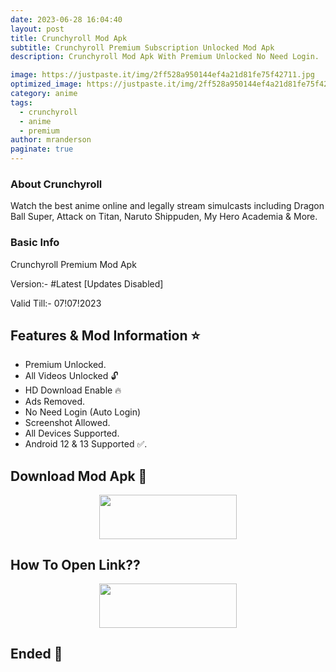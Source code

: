 ```yaml
---
date: 2023-06-28 16:04:40
layout: post
title: Crunchyroll Mod Apk
subtitle: Crunchyroll Premium Subscription Unlocked Mod Apk
description: Crunchyroll Mod Apk With Premium Unlocked No Need Login.

image: https://justpaste.it/img/2ff528a950144ef4a21d81fe75f42711.jpg
optimized_image: https://justpaste.it/img/2ff528a950144ef4a21d81fe75f42711.jpg
category: anime
tags:
  - crunchyroll
  - anime
  - premium
author: mranderson
paginate: true
---
```


### About Crunchyroll
Watch the best anime online and legally stream simulcasts including Dragon Ball Super, Attack on Titan, Naruto Shippuden, My Hero Academia & More.

### Basic Info
Crunchyroll Premium Mod Apk

Version:-  #Latest [Updates Disabled]

Valid Till:- 07!07!2023

<!--page-->

## Features & Mod Information ⭐

- Premium Unlocked.
- All Videos Unlocked 🔓
- HD Download Enable 🔥
- Ads Removed.
- No Need Login (Auto Login)
- Screenshot Allowed.
- All Devices Supported.
- Android 12 & 13 Supported ✅.


## Download Mod Apk 📩

<p align="center"><a href="https://9qr.de/jkcgmr"><img src="https://img.shields.io/badge/Download-Now-black?&style=for-the-badge&logo=download" width="220" height="70.45"></a></p>


## How To Open Link??

<p align="center"><a href="https://t.me/HowToRedirect/9"><img src="https://img.shields.io/badge/HowToOpen-Link-black?&style=for-the-badge&logo=telegram" width="220" height="70.45"></a></p>

## Ended 👀
